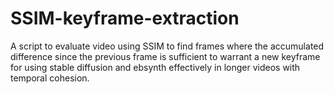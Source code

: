 # SSIM-keyframe-extraction
A script to evaluate video using SSIM to find frames where the accumulated difference since the previous frame is sufficient to warrant a new keyframe for using stable diffusion and ebsynth effectively in longer videos with temporal cohesion.
